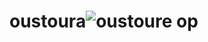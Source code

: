 # oustoura![oustoure op](https://github.com/user-attachments/assets/9c8ced76-4157-4b74-a4fb-c53bdfaeb817)
